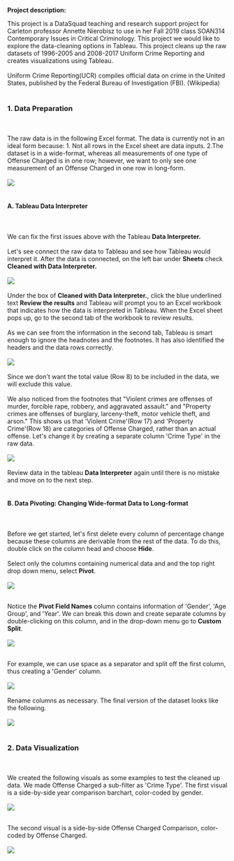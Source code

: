 
**Project description:** 

This project is a DataSquad teaching and research support project for Carleton professor Annette Nierobisz to use in her Fall 2019 class SOAN314 Contemporary Issues in Critical Criminology. This project we would like to explore the data-cleaning options in Tableau. This project cleans up the raw datasets of 1996-2005 and 2008-2017 Uniform Crime Reporting and creates visualizations using Tableau. 
<br/><br/>
Uniform Crime Reporting(UCR) compiles official data on crime in the United States, published by the Federal Bureau of Investigation (FBI). (Wikipedia)
<br/><br/>
### 1. Data Preparation
<br/><br/>
The raw data is in the following Excel format. The data is currently not in an ideal form because: 1. Not all rows in the Excel sheet are data inputs. 2.The dataset is in a wide-format, whereas all measurements of one type of Offense Charged is in one row; however, we want to only see one measurement of an Offense Charged in one row in long-form. 
<br/><br/>
<img src="images/Excel Raw Data.png?raw=true"/>
<br/><br/>
#### A. Tableau Data Interpreter 
<br/><br/>
We can fix the first issues above with the Tableau **Data Interpreter.**
<br/><br/>
Let's see connect the raw data to Tableau and see how Tableau would interpret it. After the data is connected, on the left bar under **Sheets** check **Cleaned with Data Interpreter.**
<br/><br/>
<insert data interpreter gif>
<img src="images/data interpreter.gif?raw=true"/>
<br/><br/>
Under the box of **Cleaned with Data Interpreter.**, click the blue underlined text **Review the results** and Tableau will prompt you to an Excel workbook that indicates how the data is interpreted in Tableau. When the Excel sheet pops up, go to the second tab of the workbook to review results. 
<br/><br/>
As we can see from the information in the second tab, Tableau is smart enough to ignore the headnotes and the footnotes. It has also identified the headers and the data rows correctly. 
<br/><br/>
<insert Tableau generated Excel screenshot>
<img src="images/Tableau Generated Excel.png?raw=true"/>
<br/><br/>
Since we don't want the total value (Row 8) to be included in the data, we will exclude this value. 
<br/><br/>
We also noticed from the footnotes that "Violent crimes are offenses of murder, forcible rape, robbery, and aggravated assault." and "Property crimes are offenses of burglary, larceny-theft, motor vehicle theft, and arson." This shows us that 'Violent Crime'(Row 17) and 'Property Crime'(Row 18) are categories of Offense Charged, rather than an actual offense. Let's change it by creating a separate column 'Crime Type' in the raw data. 
<br/><br/>
<insert clean Excel sheet data>
<img src="images/Cleaned Excel Sheet.png?raw=true"/>
<br/><br/>
Review data in the tableau **Data Interpreter** again until there is no mistake and move on to the next step. 
<br/><br/>
#### B. Data Pivoting: Changing Wide-format Data to Long-format
<br/><br/>
Before we get started, let's first delete every column of percentage change because these columns are derivable from the rest of the data. To do this, double click on the column head and choose **Hide**. 
<br/><br/>
Select only the columns containing numerical data and and the top right drop down menu, select **Pivot**.
<br/><br/>
<insert pivoting gif>
<img src="images/Pitvoting.gif?raw=true"/>
<br/><br/>

Notice the **Pivot Field Names** column contains information of 'Gender', 'Age Group', and 'Year'. We can break this down and create separate columns by double-clicking on this column, and in the drop-down menu go to **Custom Split**.
<br/><br/>
<insert custom split>
<img src="images/Custom Split.png?raw=true"/>
<br/><br/>

For example, we can use space as a separator and split off the first column, thus creating a 'Gender' column. 
<br/><br/>
<insert new column>
<img src="images/Split New Column.png?raw=true"/>
<br/><br/>
Rename columns as necessary. The final version of the dataset looks like the following. 
<br/><br/>
<insert full columns graph> 
<img src="images/Full Columns.png?raw=true"/>
<br/><br/>
### 2. Data Visualization
<br/><br/>
We created the following visuals as some examples to test the cleaned up data. We made Offense Charged a sub-filter as 'Crime Type'. The first visual is a side-by-side year comparison barchart, color-coded by gender. 
<br/><br/>
<insert first visual>
<img src="images/example viz 1.png?raw=true"/>
<br/><br/>
 
The second visual is a side-by-side Offense Charged Comparison, color-coded by Offense Charged. 
<br/><br/>
<insert first visual>
<img src="images/example viz 2.png?raw=true"/>
<br/><br/>


